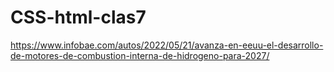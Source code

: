 # CSS-html-clas7
https://www.infobae.com/autos/2022/05/21/avanza-en-eeuu-el-desarrollo-de-motores-de-combustion-interna-de-hidrogeno-para-2027/
